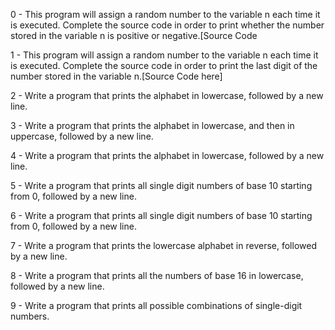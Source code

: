 0 - This program will assign a random number to the variable n each time it is executed. Complete the source code in order to print whether the number stored in the variable n is positive or negative.[Source Code 

1 - This program will assign a random number to the variable n each time it is executed. Complete the source code in order to print the last digit of the number stored in the variable n.[Source Code here]

2 - Write a program that prints the alphabet in lowercase, followed by a new line.

3 - Write a program that prints the alphabet in lowercase, and then in uppercase, followed by a new line.

4 - Write a program that prints the alphabet in lowercase, followed by a new line.

5 - Write a program that prints all single digit numbers of base 10 starting from 0, followed by a new line.

6 - Write a program that prints all single digit numbers of base 10 starting from 0, followed by a new line.

7 - Write a program that prints the lowercase alphabet in reverse, followed by a new line.

8 - Write a program that prints all the numbers of base 16 in lowercase, followed by a new line.

9 - Write a program that prints all possible combinations of single-digit numbers.


